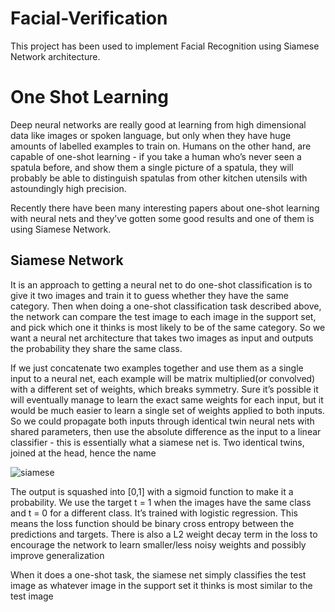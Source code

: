# Facial-Verification
This project has been used to implement 
Facial Recognition using Siamese Network architecture.

# One Shot Learning
Deep neural networks are really good at learning from high dimensional data like images or spoken language, but only when they have huge amounts of labelled examples to train on. Humans on the other hand, are capable of one-shot learning - if you take a human who’s never seen a spatula before, and show them a single picture of a spatula, they will probably be able to distinguish spatulas from other kitchen utensils with astoundingly high precision.

Recently there have been many interesting papers about one-shot learning with neural nets and they’ve gotten some good results and one of them is using Siamese Network.

## Siamese Network

It is an approach to getting a neural net to do one-shot classification is to give it two images and train it to guess whether they have the same category. Then when doing a one-shot classification task described above, the network can compare the test image to each image in the support set, and pick which one it thinks is most likely to be of the same category. So we want a neural net architecture that takes two images as input and outputs the probability they share the same class.

If we just concatenate two examples together and use them as a single input to a neural net, each example will be matrix multiplied(or convolved) with a different set of weights, which breaks symmetry. Sure it’s possible it will eventually manage to learn the exact same weights for each input, but it would be much easier to learn a single set of weights applied to both inputs. So we could propagate both inputs through identical twin neural nets with shared parameters, then use the absolute difference as the input to a linear classifier - this is essentially what a siamese net is. Two identical twins, joined at the head, hence the name

![siamese](https://user-images.githubusercontent.com/76276009/162209728-ad81e86a-1b08-4a0e-ac98-88032ed5b17e.png)

The output is squashed into [0,1] with a sigmoid function to make it a probability. We use the target t = 1 when the images have the same class and t = 0 for a different class. It’s trained with logistic regression. This means the loss function should be binary cross entropy between the predictions and targets. There is also a L2 weight decay term in the loss to encourage the network to learn smaller/less noisy weights and possibly improve generalization

When it does a one-shot task, the siamese net simply classifies the test image as whatever image in the support set it thinks is most similar to the test image
